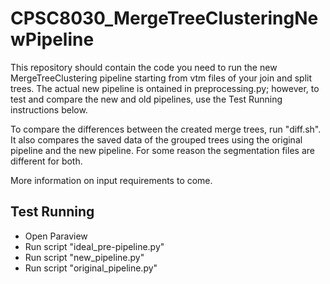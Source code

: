 # CPSC8030_MergeTreeClusteringNewPipeline
This repository should contain the code you need to run the new MergeTreeClustering pipeline starting from vtm files of your join and split trees. The actual new pipeline is ontained in preprocessing.py; however, to test and compare the new and old pipelines, use the Test Running instructions below.

To compare the differences between the created merge trees, run "diff.sh". It also compares the saved data of the grouped trees using the original pipeline and the new pipeline. For some reason the segmentation files are different for both.

More information on input requirements to come.

## Test Running
 - Open Paraview
 - Run script "ideal_pre-pipeline.py"
 - Run script "new_pipeline.py"
 - Run script "original_pipeline.py"